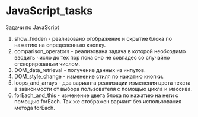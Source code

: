 # JavaScript_tasks
Задачи по JavaScript

1. show_hidden - реализовано отображение и скрытие блока по нажатию на определенныю кнопку.
2. comparison_operators - реализована задача в которой необходимо вводить число до тех пор пока оно не совпадес со случайно сгенерированым числом.
3. DOM_data_retrieval - получение данных из инпутов. 
4. DOM_style_change - изменение стиля по нажатию кнопки.
5. loops_and_arrays - два варианта реализации изменения цвета текста в зависимости от выбора пользователя с помощью цикла и массива.
6. forEach_and_this - изменение цвета блока по нажатию на неги с помощью forEach. Так же отображен вариант без использования метода forEach.
